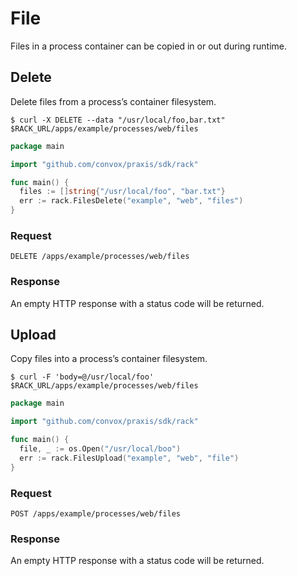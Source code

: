 # File

Files in a process container can be copied in or out during runtime.

## Delete

Delete files from a process’s container filesystem.

```shell
$ curl -X DELETE --data "/usr/local/foo,bar.txt" $RACK_URL/apps/example/processes/web/files
```

```go
package main

import "github.com/convox/praxis/sdk/rack"

func main() {
  files := []string{"/usr/local/foo", "bar.txt"}
  err := rack.FilesDelete("example", "web", "files")
}
```

### Request

`DELETE /apps/example/processes/web/files`

### Response

An empty HTTP response with a status code will be returned.

## Upload

Copy files into a process’s container filesystem.

```shell
$ curl -F 'body=@/usr/local/foo' $RACK_URL/apps/example/processes/web/files
```

```go
package main

import "github.com/convox/praxis/sdk/rack"

func main() {
  file, _ := os.Open("/usr/local/boo")
  err := rack.FilesUpload("example", "web", "file")
}
```

### Request

`POST /apps/example/processes/web/files`

### Response

An empty HTTP response with a status code will be returned.


